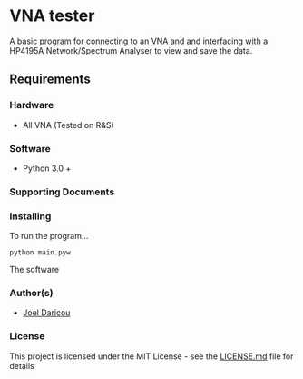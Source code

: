 # VNA tester

A basic program for connecting to an VNA and and interfacing with a HP4195A Network/Spectrum Analyser to view and save the data.

## Requirements

### Hardware
- All VNA (Tested on R&S)

### Software
- Python 3.0 +

### Supporting Documents


### Installing

To run the program...

```
python main.pyw
```

The software

### Author(s)

* [Joel Daricou](https://github.com/joeldrc)

### License

This project is licensed under the MIT License - see the [LICENSE.md](LICENSE.md) file for details